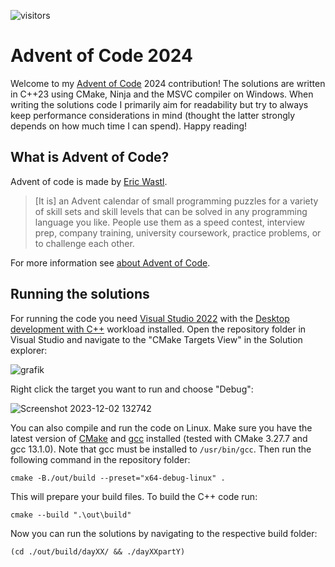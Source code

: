 ![visitors](https://visitor-badge.laobi.icu/badge?page_id=thejan14.adventofcode2024)

# Advent of Code 2024

Welcome to my [Advent of Code](https://adventofcode.com/2024) 2024 contribution! The solutions are written in C++23 using CMake, Ninja and the MSVC compiler on Windows. When writing the solutions code I primarily aim for readability but try to always keep performance considerations in mind (thought the latter strongly depends on how much time I can spend). Happy reading!

## What is Advent of Code?
Advent of code is made by [Eric Wastl](https://github.com/topaz).

> [It is] an Advent calendar of small programming puzzles for a variety of skill sets and skill levels that can be solved in any programming language you like. People use them as a speed contest, interview prep, company training, university coursework, practice problems, or to challenge each other.

For more information see [about Advent of Code](https://adventofcode.com/2024/about).

## Running the solutions
For running the code you need [Visual Studio 2022](https://visualstudio.microsoft.com/de/downloads/) with the [Desktop development with C++](https://learn.microsoft.com/en-us/cpp/build/vscpp-step-0-installation?view=msvc-170) workload installed. Open the repository folder in Visual Studio and navigate to the "CMake Targets View" in the Solution explorer:

![grafik](https://github.com/thejan14/adventofcode2023/assets/7323693/49320c70-f2d1-45e0-bc46-f521e04c6167)

Right click the target you want to run and choose "Debug":

![Screenshot 2023-12-02 132742](https://github.com/thejan14/adventofcode2023/assets/7323693/e78ab986-b5ef-4298-82d4-9985355949a4)

You can also compile and run the code on Linux. Make sure you have the latest version of [CMake](https://cmake.org/) and [gcc](https://gcc.gnu.org/) installed (tested with CMake 3.27.7 and gcc 13.1.0). Note that gcc must be installed to `/usr/bin/gcc`. Then run the following command in the repository folder:
```
cmake -B./out/build --preset="x64-debug-linux" .
```

This will prepare your build files. To build the C++ code run:
```
cmake --build ".\out\build"
``` 

Now you can run the solutions by navigating to the respective build folder:
```
(cd ./out/build/dayXX/ && ./dayXXpartY)
```

